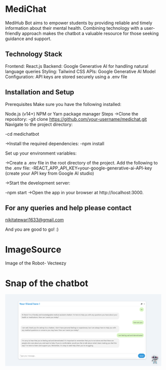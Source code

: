 # MediChat
 MediHub Bot aims to empower students by providing reliable and timely information about their mental health. Combining technology with a user-friendly approach makes the chatbot a valuable resource for those seeking guidance and support.

## Technology Stack
Frontend: React.js
Backend: Google Generative AI for handling natural language queries
Styling: Tailwind CSS
APIs: Google Generative AI Model
Configuration: API keys are stored securely using a .env file

## Installation and Setup
Prerequisites
Make sure you have the following installed:

Node.js (v14+)
NPM or Yarn package manager
Steps
->Clone the repository:
-git clone https://github.com/your-username/medichat.git
Navigate to the project directory:

-cd medichatbot

->Install the required dependencies:
-npm install

Set up your environment variables:

->Create a .env file in the root directory of the project.
Add the following to the .env file:
-REACT_APP_API_KEY=your-google-generative-ai-API-key   (create your API key from Google AI studio)

->Start the development server:

-npm start
->Open the app in your browser at http://localhost:3000.

## For any queries and help please contact 
nikitatewari1633@gmail.com 

And you are good to go! :)

# ImageSource
Image of the Robot- Vecteezy
# Snap of the chatbot
![image](https://raw.githubusercontent.com/nikki-05/MediChat/refs/heads/main/snap.png)
